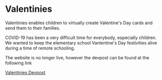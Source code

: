 # Valentinies

Valentinies enables children to virtually create Valentine's Day cards and send them to their families.

COVID-19 has been a very difficult time for everybody, especially children. We wanted to keep the elementary school Vanlentine's Day festivities alive during a time of remote schooling.

The website is no longer live, however the devpost can be found at the following link

[Valentinies Devpost](https://devpost.com/software/valentinies)
